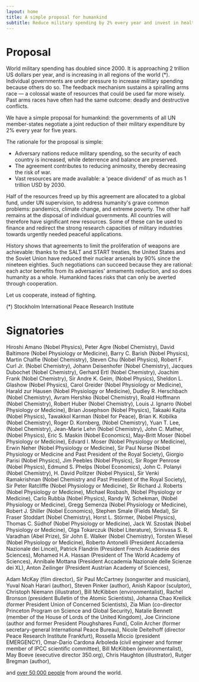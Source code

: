 ```yaml
---
layout: home
title: A simple proposal for humankind 
subtitle: Reduce military spending by 2% every year and invest in health, climate, and prosperity
---
```


# Proposal

World military spending has doubled since 2000. It is approaching 2 trillion US dollars per year, and is increasing in all regions of the world (*).
Individual governments are under pressure to increase military spending because others do so. The feedback mechanism sustains a spiralling arms race — a colossal waste of resources that could be used far more wisely. 
Past arms races have often had the same outcome: deadly and destructive conflicts.

We have a simple proposal for humankind: the governments of all UN member-states negotiate a joint reduction of their military expenditure by 2% every year for five years.

The rationale for the proposal is simple:
- Adversary nations reduce military spending, so the security of each country is increased, while deterrence and balance are preserved.
- The agreement contributes to reducing animosity, thereby decreasing the risk of war.
- Vast resources are made available: a 'peace dividend' of as much as 1 trillion USD by 2030.

Half of the resources freed up by this agreement are allocated to a global fund, under UN supervision, to address humanity's grave common problems: pandemics, climate change, and extreme poverty.
The other half remains at the disposal of individual governments. All countries will therefore have significant new resources. 
Some of these can be used to finance and redirect the strong research capacities of military industries towards urgently needed peaceful applications.

History shows that agreements to limit the proliferation of weapons are achievable: thanks to the SALT and START treaties, the United States and the Soviet Union have reduced their nuclear arsenals by 90% since the nineteen eighties. 
Such negotiations can succeed because they are rational: each actor benefits from its adversaries' armaments reduction, and so does humanity as a whole.
Humankind faces risks that can only be averted through cooperation.

Let us cooperate, instead of fighting.

(*) Stockholm International Peace Research Institute


# Signatories

Hiroshi Amano (Nobel Physics), Peter Agre (Nobel Chemistry), David Baltimore (Nobel Physiology or Medicine), Barry C. Barish (Nobel Physics), Martin Chalfie (Nobel Chemistry), Steven Chu (Nobel Physics), Robert F. Curl Jr. (Nobel Chemistry), Johann Deisenhofer (Nobel Chemistry), Jacques Dubochet (Nobel Chemistry), Gerhard Ertl (Nobel Chemistry), Joachim Frank (Nobel Chemistry), Sir Andre K. Geim, (Nobel Physics), Sheldon L. Glashow (Nobel Physics), Carol Greider (Nobel Physiology or Medicine), Harald zur Hausen (Nobel Physiology or Medicine), Dudley R. Herschbach (Nobel Chemistry), Avram Hershko (Nobel Chemistry), Roald Hoffmann (Nobel Chemistry), Robert Huber (Nobel Chemistry), Louis J. Ignarro (Nobel Physiology or Medicine), Brian Josephson (Nobel Physics), Takaaki Kajita (Nobel Physics), Tawakkol Karman (Nobel for Peace), Brian K. Kobilka (Nobel Chemistry), Roger D. Kornberg, (Nobel Chemistry), Yuan T. Lee, (Nobel Chemistry), Jean-Marie Lehn (Nobel Chemistry), John C. Mather, (Nobel Physics), Eric S. Maskin (Nobel Economics), May-Britt Moser (Nobel Physiology or Medicine), Edvard I. Moser (Nobel Physiology or Medicine), Erwin Neher (Nobel Physiology or Medicine), Sir Paul Nurse (Nobel Physiology or Medicine and Past President of the Royal Society), Giorgio Parisi (Nobel Physics), Jim Peebles (Nobel Physics), Sir Roger Penrose (Nobel Physics), Edmund S. Phelps (Nobel Economics), John C. Polanyi (Nobel Chemistry), H. David Politzer (Nobel Physics), Sir Venki Ramakrishnan (Nobel Chemistry and Past President of the Royal Society), Sir Peter Ratcliffe (Nobel Physiology or Medicine), Sir Richard J. Roberts (Nobel Physiology or Medicine), Michael Rosbash, (Nobel Physiology or Medicine), Carlo Rubbia (Nobel Physics), Randy W. Schekman, (Nobel Physiology or Medicine), Gregg Semenza (Nobel Physiology or Medicine), Robert J. Shiller (Nobel Economics), Stephen Smale (Fields Medal), Sir Fraser Stoddart (Nobel Chemistry), Horst L. Störmer, (Nobel Physics), Thomas C. Südhof (Nobel Physiology or Medicine), Jack W. Szostak (Nobel Physiology or Medicine), Olga Tokarczuk (Nobel Literature), Srinivasa S. R. Varadhan (Abel Prize), Sir John E. Walker (Nobel Chemistry), Torsten Wiesel (Nobel Physiology or Medicine), Roberto Antonelli (President Accademia Nazionale dei Lincei), Patrick Flandrin (President French Académie des Sciences), Mohamed H.A. Hassan (President of The World Academy of Sciences), Annibale Mottana (President Accademia Nazionale delle Scienze dei XL), Anton Zeilinger (President Austrian Academy of Sciences), 

Adam McKay (film director), Sir Paul McCartney (songwriter and musician), Yuval Noah Harari (author), Steven Pinker (author), Anish Kapoor (sculptor), Christoph Niemann (illustrator), Bill McKibben (environmentalist), Rachel Bronson (president Bulletin of the Atomic Scientists), Johanna Chao Kreilick (former President Union of Concerned Scientists), Zia Mian (co-director Princeton Program on Science and Global Security), Natalie Bennett (member of the House of Lords of the United Kingdom), Joe Cirincione (author and former President Ploughshares Fund), Colin Archer (former secretary-general International Peace Bureau), Nicole Deitelhoff (director  Peace Research Institute Frankfurt), Rossella Miccio (president EMERGENCY), Omar-Darío Cardona Arboleda (civil engineer and former member of IPCC scientific committee), Bill McKibben (environmentalist), May Boeve (executive director 350.org), Chris Haughton (illustrator), Rutger Bregman (author),

and [over 50,000 people](https://www.change.org/p/stop-the-arms-race-to-the-bottom-join-the-globalpeacedivd-appeal-endorsed-by-50-nobelists) from around the world.

